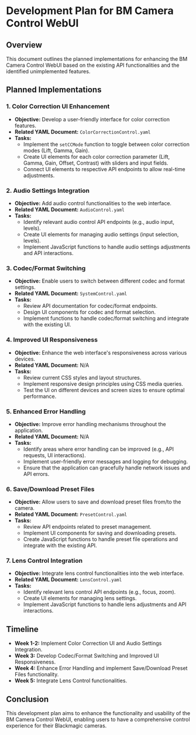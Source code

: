 # Development Plan for BM Camera Control WebUI

## Overview
This document outlines the planned implementations for enhancing the BM Camera Control WebUI based on the existing API functionalities and the identified unimplemented features.

## Planned Implementations

### 1. Color Correction UI Enhancement
- **Objective:** Develop a user-friendly interface for color correction features.
- **Related YAML Document:** `ColorCorrectionControl.yaml`
- **Tasks:**
  - Implement the `setCCMode` function to toggle between color correction modes (Lift, Gamma, Gain).
  - Create UI elements for each color correction parameter (Lift, Gamma, Gain, Offset, Contrast) with sliders and input fields.
  - Connect UI elements to respective API endpoints to allow real-time adjustments.

### 2. Audio Settings Integration
- **Objective:** Add audio control functionalities to the web interface.
- **Related YAML Document:** `AudioControl.yaml`
- **Tasks:**
  - Identify relevant audio control API endpoints (e.g., audio input, levels).
  - Create UI elements for managing audio settings (input selection, levels).
  - Implement JavaScript functions to handle audio settings adjustments and API interactions.

### 3. Codec/Format Switching
- **Objective:** Enable users to switch between different codec and format settings.
- **Related YAML Document:** `SystemControl.yaml`
- **Tasks:**
  - Review API documentation for codec/format endpoints.
  - Design UI components for codec and format selection.
  - Implement functions to handle codec/format switching and integrate with the existing UI.

### 4. Improved UI Responsiveness
- **Objective:** Enhance the web interface's responsiveness across various devices.
- **Related YAML Document:** N/A
- **Tasks:**
  - Review current CSS styles and layout structures.
  - Implement responsive design principles using CSS media queries.
  - Test the UI on different devices and screen sizes to ensure optimal performance.

### 5. Enhanced Error Handling
- **Objective:** Improve error handling mechanisms throughout the application.
- **Related YAML Document:** N/A
- **Tasks:**
  - Identify areas where error handling can be improved (e.g., API requests, UI interactions).
  - Implement user-friendly error messages and logging for debugging.
  - Ensure that the application can gracefully handle network issues and API errors.

### 6. Save/Download Preset Files
- **Objective:** Allow users to save and download preset files from/to the camera.
- **Related YAML Document:** `PresetControl.yaml`
- **Tasks:**
  - Review API endpoints related to preset management.
  - Implement UI components for saving and downloading presets.
  - Create JavaScript functions to handle preset file operations and integrate with the existing API.

### 7. Lens Control Integration
- **Objective:** Integrate lens control functionalities into the web interface.
- **Related YAML Document:** `LensControl.yaml`
- **Tasks:**
  - Identify relevant lens control API endpoints (e.g., focus, zoom).
  - Create UI elements for managing lens settings.
  - Implement JavaScript functions to handle lens adjustments and API interactions.

## Timeline
- **Week 1-2:** Implement Color Correction UI and Audio Settings Integration.
- **Week 3:** Develop Codec/Format Switching and Improved UI Responsiveness.
- **Week 4:** Enhance Error Handling and implement Save/Download Preset Files functionality.
- **Week 5:** Integrate Lens Control functionalities.

## Conclusion
This development plan aims to enhance the functionality and usability of the BM Camera Control WebUI, enabling users to have a comprehensive control experience for their Blackmagic cameras.
